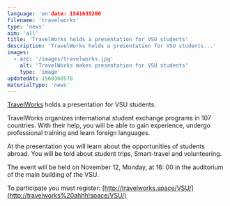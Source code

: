 ```yaml
---
language: 'en'date: 1541635200
filename: 'travelworks'
type: 'news'
aim: 'all'
title: 'TravelWorks holds a presentation for VSU students'
description: 'TravelWorks holds a presentation for VSU students...'
images:
  - src: '/images/travelworks.jpg'
    alt: 'TravelWorks makes presentation for VSU students'
    type: 'image'
updatedAt: 1568360578
materialType: 'news'
---
```

[TravelWorks](https://vk.com/travelworks) holds a presentation for VSU students.

TravelWorks organizes international student exchange programs in 107 countries. With their help, you will be able to gain experience, undergo professional training and learn foreign languages.

At the presentation you will learn about the opportunities of students abroad. You will be told about student trips, Smart-travel and volunteering.

The event will be held on November 12, Monday, at 16: 00 in the auditorium of the main building of the VSU.

To participate you must register: [http://travelworks.space/VSU/](http://travelworks%20ahhh!space/VSU/)
